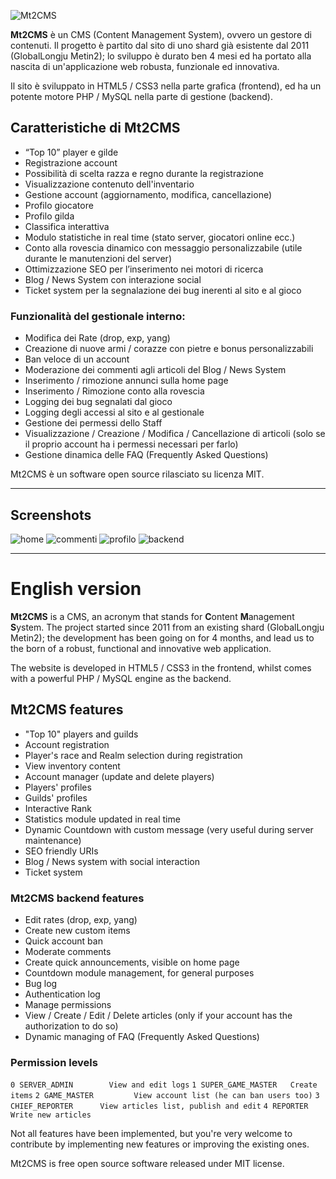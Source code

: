 ![Mt2CMS](https://raw.github.com/simonewebdesign/Mt2-CMS/master/img/mt2cms-logo.png)

**Mt2CMS** è un CMS (Content Management System), ovvero un gestore di contenuti.
Il progetto è partito dal sito di uno shard già esistente dal 2011 (GlobalLongju Metin2); lo sviluppo è durato ben 4 mesi ed ha portato alla nascita di un'applicazione web robusta, funzionale ed innovativa.

Il sito è sviluppato in HTML5 / CSS3 nella parte grafica (frontend), ed ha un potente motore PHP / MySQL nella parte di gestione (backend).

## Caratteristiche di Mt2CMS

- “Top 10” player e gilde
- Registrazione account
- Possibilità di scelta razza e regno durante la registrazione
- Visualizzazione contenuto dell'inventario
- Gestione account (aggiornamento, modifica, cancellazione)
- Profilo giocatore
- Profilo gilda
- Classifica interattiva
- Modulo statistiche in real time (stato server, giocatori online ecc.)
- Conto alla rovescia dinamico con messaggio personalizzabile (utile durante le manutenzioni del server)
- Ottimizzazione SEO per l’inserimento nei motori di ricerca
- Blog / News System con interazione social
- Ticket system per la segnalazione dei bug inerenti al sito e al gioco

### Funzionalità del gestionale interno:

- Modifica dei Rate (drop, exp, yang)
- Creazione di nuove armi / corazze con pietre e bonus personalizzabili
- Ban veloce di un account
- Moderazione dei commenti agli articoli del Blog / News System
- Inserimento / rimozione annunci sulla home page
- Inserimento / Rimozione conto alla rovescia
- Logging dei bug segnalati dal gioco
- Logging degli accessi al sito e al gestionale
- Gestione dei permessi dello Staff
- Visualizzazione / Creazione / Modifica / Cancellazione di articoli (solo se il proprio account ha i permessi necessari per farlo)
- Gestione dinamica delle FAQ (Frequently Asked Questions)

Mt2CMS è un software open source rilasciato su licenza MIT.

*****

## Screenshots
![home](https://raw.github.com/simonewebdesign/Mt2-CMS/master/img/screenshots/home.png)
![commenti](https://raw.github.com/simonewebdesign/Mt2-CMS/master/img/screenshots/commenti.png)
![profilo](https://raw.github.com/simonewebdesign/Mt2-CMS/master/img/screenshots/profilo.png)
![backend](https://raw.github.com/simonewebdesign/Mt2-CMS/master/img/screenshots/backend.png)

*****

# English version

**Mt2CMS** is a CMS, an acronym that stands for **C**ontent **M**anagement **S**ystem.
The project started since 2011 from an existing shard (GlobalLongju Metin2); the development has been going on for 4 months, and lead us to the born of a robust, functional and innovative web application.

The website is developed in HTML5 / CSS3 in the frontend, whilst comes with a powerful PHP / MySQL engine as the backend.

## Mt2CMS features

- "Top 10" players and guilds
- Account registration
- Player's race and Realm selection during registration
- View inventory content
- Account manager (update and delete players)
- Players' profiles
- Guilds' profiles
- Interactive Rank
- Statistics module updated in real time
- Dynamic Countdown with custom message (very useful during server maintenance)
- SEO friendly URIs
- Blog / News system with social interaction
- Ticket system 

### Mt2CMS backend features

- Edit rates (drop, exp, yang)
- Create new custom items
- Quick account ban
- Moderate comments
- Create quick announcements, visible on home page
- Countdown module management, for general purposes
- Bug log
- Authentication log
- Manage permissions
- View / Create / Edit / Delete articles (only if your account has the authorization to do so)
- Dynamic managing of FAQ (Frequently Asked Questions)

### Permission levels
`0 SERVER_ADMIN        View and edit logs`
`1 SUPER_GAME_MASTER   Create items`
`2 GAME_MASTER         View account list (he can ban users too)`
`3 CHIEF_REPORTER      View articles list, publish and edit`
`4 REPORTER            Write new articles`

Not all features have been implemented, but you're very welcome to contribute by implementing new features or improving the existing ones.

Mt2CMS is free open source software released under MIT license.
